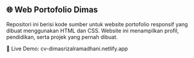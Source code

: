 ## 🌐 Web Portofolio Dimas

Repositori ini berisi kode sumber untuk website portofolio responsif yang dibuat menggunakan HTML dan CSS. Website ini menampilkan profil, pendidikan, serta projek yang pernah dibuat.

🚀 Live Demo: cv-dimasrizalramadhani.netlify.app
